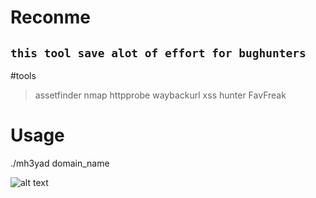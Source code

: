 # Reconme
`this tool save alot of effort for bughunters`
---
#tools
> assetfinder
> nmap
> httpprobe
> waybackurl
> xss hunter
> FavFreak

# Usage
./mh3yad domain_name

![alt text](1111.png "active direcorty")
